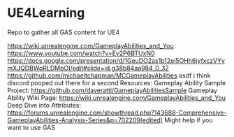 # UE4Learning
Repo to gather all GAS content for UE4

https://wiki.unrealengine.com/GameplayAbilities_and_You
https://www.youtube.com/watch?v=Ev2P6BTUxN0
https://docs.google.com/presentation/d/1GeuDO2as1b12ei5OHh6jyfxczVYymXJQDBWoRLDMpOI/edit#slide=id.g38b84aa984_0_32
https://github.com/michaeltchapman/MCGameplayAbilities
asdf
i think discord pooped out there for a second
Resources: 
Gameplay Ability Sample Project: https://github.com/daveratti/GameplayAbilitiesSample
Gameplay Ability Wiki Page: https://wiki.unrealengine.com/GameplayAbilities_and_You
Deep Dive into Attributes: https://forums.unrealengine.com/showthread.php?143688-Comprehensive-GameplayAbilities-Analysis-Series&p=702209(edited)
Might help if you want to use GAS
